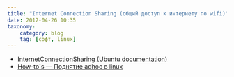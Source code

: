 ```yaml
---
title: "Internet Connection Sharing (общий доступ к интернету по wifi)"
date: 2012-04-26 10:35
taxonomy:
    category: blog
	tag: [софт, linux]
---
```


* [InternetConnectionSharing (Ubuntu documentation)](https://help.ubuntu.com/community/Internet/ConnectionSharing)
* [How-to`s — Поднятие adhoc в linux](http://welinux.ru/post/3928/)
